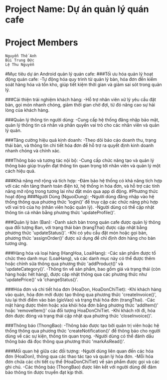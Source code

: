 # Project Name: Dự án quản lý quán cafe

# Project Members
```
Nguyễn Thế Anh
Bùi Trung Đức
Lệ Thu Nguyễn

```
#Mục tiêu dự án Android quản lý quán cafe:
###Tối ưu hóa quản lý hoạt động quán cafe:
-Tự động hóa quy trình từ quản lý bàn, hóa đơn đến kiểm soát hàng hóa và tồn kho, giúp tiết kiệm thời gian và giảm sai sót trong quản lý.

###Cải thiện trải nghiệm khách hàng:
-Hỗ trợ nhân viên xử lý yêu cầu đặt bàn, gọi món nhanh chóng, giảm thời gian chờ đợi, từ đó nâng cao sự hài lòng của khách hàng.

###Quản lý thông tin người dùng:
-Cung cấp hệ thống đăng nhập bảo mật, quản lý thông tin cá nhân và phân quyền vai trò cho các nhân viên và quản lý quán.

###Tăng cường hiệu quả kinh doanh:
-Theo dõi báo cáo doanh thu, trạng thái bàn, và thông tin chi tiết hóa đơn để hỗ trợ ra quyết định kinh doanh nhanh chóng và chính xác.

###Thông báo và tương tác nội bộ:
-Cung cấp chức năng tạo và quản lý thông báo giúp truyền đạt thông tin quan trọng tới nhân viên và quản lý một cách hiệu quả.

###Khả năng mở rộng và tích hợp:
-Đảm bảo hệ thống có khả năng tích hợp với các nền tảng thanh toán điện tử, hệ thống in hóa đơn, và hỗ trợ các tính năng mở rộng trong tương lai như đặt món qua app di động.
#Phương thức hoạt động
###Người Dùng (NguoiDung):
-Người dùng đăng nhập vào hệ thống thông qua phương thức 'login()' để truy cập các chức năng phù hợp với vai trò của họ (nhân viên hoặc quản lý).
-Người dùng có thể cập nhật thông tin cá nhân bằng phương thức 'updateProfile()'.

###Quản lý bàn (Ban):
-Danh sách bàn trong quán cafe được quản lý thông qua đối tượng Ban, với trạng thái bàn (trangThai) được cập nhật bằng phương thức 'updateStatus()'.
-Khi có yêu cầu đặt món hoặc gọi bàn, phương thức 'assignOrder()' được sử dụng để chỉ định đơn hàng cho bàn tương ứng.

###Hàng hóa và loại hàng (HangHoa, LoaiHang):
-Các sản phẩm được tổ chức theo danh mục (LoaiHang), và các danh mục này có thể được thêm hoặc chỉnh sửa thông qua phương thức 'addProduct()' và 'updateCategory()'.
-Thông tin về sản phẩm, bao gồm giá và trạng thái (còn hàng hoặc hết hàng), được cập nhật thông qua các phương thức như 'updatePrice()' và 'changeStatus()'.

###Hóa đơn và chi tiết hóa đơn (HoaDon, HoaDonChiTiet):
-Khi khách hàng vào quán, hóa đơn mới được tạo thông qua phương thức 'createInvoice()', lưu lại thời điểm vào bàn (gioVao) và trạng thái hóa đơn (trangThai).
-Các mặt hàng được thêm hoặc xóa khỏi hóa đơn bằng phương thức 'addItem()' hoặc 'removeItem()' của đối tượng HoaDonChiTiet.
-Khi khách rời đi, hóa đơn được đóng và trạng thái cập nhật qua phương thức 'closeInvoice()'.

###Thông báo (ThongBao):
-Thông báo được tạo bởi quản trị viên hoặc hệ thống thông qua phương thức 'createNotification()' để thông báo cho người dùng về các sự kiện, thông tin quan trọng.
-Người dùng có thể đánh dấu thông báo đã đọc thông qua phương thức 'markAsRead()'.

###Mối quan hệ giữa các đối tượng:
-Người dùng liên quan đến các hóa đơn (HoaDon), thông qua các thao tác tạo và quản lý hóa đơn.
-Mỗi hóa đơn chứa các chi tiết cụ thể (HoaDonChiTiet) về sản phẩm được gọi và các ghi chú.
-Các thông báo (ThongBao) được liên kết với người dùng để đảm bảo thông tin được truyền đạt kịp thời.
